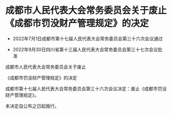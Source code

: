 # 成都市人民代表大会常务委员会关于废止《成都市罚没财产管理规定》的决定

- 2022年7月1日成都市第十七届人民代表大会常务委员会第三十六次会议通过

- 2022年9月30日四川省第十三届人民代表大会常务委员会第三十七次会议批准

<!-- INFO END -->

成都市人民代表大会常务委员会关于废止

《成都市罚没财产管理规定》的决定

成都市第十七届人民代表大会常务委员会第三十六次会议决定：废止《成都市罚没财产管理规定》。

本决定自公布之日起施行。
